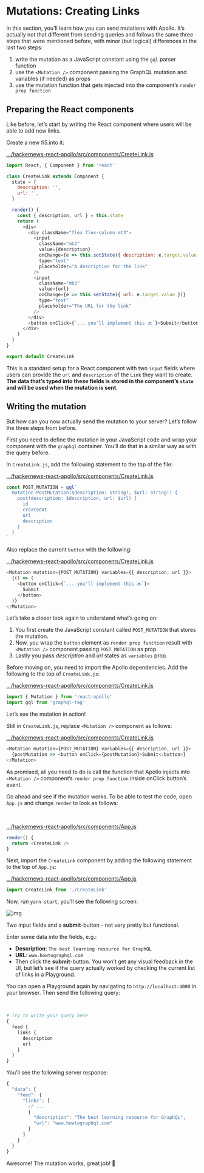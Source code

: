# Mutations: Creating Links

In this section, you’ll learn how you can send mutations with Apollo. It’s actually not that different from sending queries and follows the same  three steps that were mentioned before, with minor (but logical)  differences in the last two steps:

1. write the mutation as a JavaScript constant using the `gql` parser function
2. use the `<Mutation />` component passing the GraphQL mutation and variables (if needed) as props
3. use the mutation function that gets injected into the component’s `render prop function`
 

## Preparing the React components

Like before, let’s start by writing the React component where users will be able to add new links.

Create a new fi5.into it:      

[ ](https://github.com/howtographql/react-apollo/blob/master/src/components/CreateLink.js)[  .../hackernews-react-apollo/src/components/CreateLink.js](https://github.com/howtographql/react-apollo/blob/master/src/components/CreateLink.js)

```js
import React, { Component } from 'react'

class CreateLink extends Component {
  state = {
    description: '',
    url: '',
  }

  render() {
    const { description, url } = this.state
    return (
      <div>
        <div className="flex flex-column mt3">
          <input
            className="mb2"
            value={description}
            onChange={e => this.setState({ description: e.target.value })}
            type="text"
            placeholder="A description for the link"
          />
          <input
            className="mb2"
            value={url}
            onChange={e => this.setState({ url: e.target.value })}
            type="text"
            placeholder="The URL for the link"
          />
        </div>
        <button onClick={`... you'll implement this 🔜`}>Submit</button>
      </div>
    )
  }
}

export default CreateLink
```

This is a standard setup for a React component with two `input` fields where users can provide the `url` and `description` of the `Link` they want to create. **The data that’s typed into these fields is stored in the component’s `state` and will be used when the mutation is sent**.



## Writing the mutation

But how can you now actually send the mutation to your server? Let’s follow the three steps from before.

First you need to define the mutation in your JavaScript code and wrap your component with the `graphql` container. You’ll do that in a similar way as with the query before.

In `CreateLink.js`, add the following statement to the top of the file:      

[ ](https://github.com/howtographql/react-apollo/blob/master/src/components/CreateLink.js)[  .../hackernews-react-apollo/src/components/CreateLink.js](https://github.com/howtographql/react-apollo/blob/master/src/components/CreateLink.js)

```js
const POST_MUTATION = gql`
  mutation PostMutation($description: String!, $url: String!) {
    post(description: $description, url: $url) {
      id
      createdAt
      url
      description
    }
  }
`
```

 Also replace the current `button` with the following:

[ ](https://github.com/howtographql/react-apollo/blob/master/src/components/CreateLink.js)[  .../hackernews-react-apollo/src/components/CreateLink.js](https://github.com/howtographql/react-apollo/blob/master/src/components/CreateLink.js)

```js
<Mutation mutation={POST_MUTATION} variables={{ description, url }}>
  {() => (
    <button onClick={`... you'll implement this 🔜`}>
      Submit
    </button>
  )}
</Mutation>
```

Let’s take a closer look again to understand what’s going on:

1. You first create the JavaScript constant called `POST_MUTATION` that stores the mutation.
2. Now, you wrap the `button` element as `render prop function` result with `<Mutation />` component passing `POST_MUTATION` as prop.
3. Lastly you pass *description* and *url* states as `variables` prop.

Before moving on, you need to import the Apollo dependencies. Add the following to the top of `CreateLink.js`:      

[ ](https://github.com/howtographql/react-apollo/blob/master/src/components/CreateLink.js)[  .../hackernews-react-apollo/src/components/CreateLink.js](https://github.com/howtographql/react-apollo/blob/master/src/components/CreateLink.js)

```js
import { Mutation } from 'react-apollo'
import gql from 'graphql-tag'
```



Let’s see the mutation in action!

Still in `CreateLink.js`, replace `<Mutation />` component as follows:

[ ](https://github.com/howtographql/react-apollo/blob/master/src/components/CreateLink.js)[  .../hackernews-react-apollo/src/components/CreateLink.js](https://github.com/howtographql/react-apollo/blob/master/src/components/CreateLink.js)

```js
<Mutation mutation={POST_MUTATION} variables={{ description, url }}>
  {postMutation => <button onClick={postMutation}>Submit</button>}
</Mutation>
```

As promised, all you need to do is call the function that Apollo injects into `<Mutation />` component’s `render prop function` inside onClick button’s event.



Go ahead and see if the mutation works. To be able to test the code, open `App.js` and change `render` to look as follows:

​      

[ ](https://github.com/howtographql/react-apollo/blob/master/src/components/App.js)[  .../hackernews-react-apollo/src/components/App.js](https://github.com/howtographql/react-apollo/blob/master/src/components/App.js)

```js
render() {
  return <CreateLink />
}
```

Next, import the `CreateLink` component by adding the following statement to the top of `App.js`:

[ ](https://github.com/howtographql/react-apollo/blob/master/src/components/App.js)[  .../hackernews-react-apollo/src/components/App.js](https://github.com/howtographql/react-apollo/blob/master/src/components/App.js)

```js
import CreateLink from './CreateLink'
```

Now, run `yarn start`, you’ll see the following screen:

![img](https://imgur.com/AJNlEfj.png)


Two input fields and a **submit**-button - not very pretty but functional.

Enter some data into the fields, e.g.:

- **Description**: `The best learning resource for GraphQL`
- **URL**: `www.howtographql.com`
- Then click the **submit**-button. You won’t get any visual feedback in the UI, but let’s see if the query actually worked by checking the current list of links in a Playground.



You can open a Playground again by navigating to `http://localhost:4000` in your browser. Then send the following query:

​     

```graphql
# Try to write your query here
{
  feed {
    links {
      description
      url
    }
  }
}
```



You’ll see the following server response:     

```js
{
  "data": {
    "feed": {
      "links": [
        // ...
        {
          "description": "The best learning resource for GraphQL",
          "url": "www.howtographql.com"
        }
      ]
    }
  }
}
```

  Awesome! The mutation works, great job! 💪